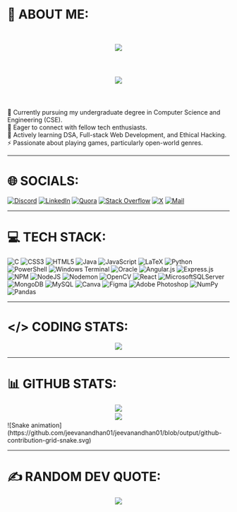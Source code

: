 # 💫 ABOUT ME:
<h1 align="center">
    <img src = "https://readme-typing-svg.herokuapp.com?font=Kanit&weight=500&size=35&duration=3000&pause=1000&color=FFFFFF&background=00000000&center=true&vCenter=true&random=false&width=500&height=70&lines=Hello+!+%F0%9F%91%8B;I'm+Jeevanandhan+%F0%9F%98%8A;Tech+Enthusiast+%F0%9F%91%A8%E2%80%8D%F0%9F%92%BB;Web+developer+%F0%9F%8C%90"
</h1>
<br>
<h1 align="center">
    <img src="https://user-images.githubusercontent.com/74038190/225813708-98b745f2-7d22-48cf-9150-083f1b00d6c9.gif" width="500">
</h1>
<br>
<p align="left">
🔭 Currently pursuing my undergraduate degree in Computer Science and Engineering (CSE).<br>
👯 Eager to connect with fellow tech enthusiasts.<br>
🌱 Actively learning DSA, Full-stack Web Development, and Ethical Hacking.<br>
⚡ Passionate about playing games, particularly open-world genres.<br>
</p>
<hr>

    
# 🌐 SOCIALS:
    
[![Discord](https://img.shields.io/badge/Discord-%237289DA.svg?logo=discord&logoColor=white)](https://discord.gg/jeevanandhan.) [![LinkedIn](https://img.shields.io/badge/LinkedIn-%230077B5.svg?logo=linkedin&logoColor=white)](https://linkedin.com/in/jeevanandhan01) [![Quora](https://img.shields.io/badge/Quora-%23B92B27.svg?logo=Quora&logoColor=white)]([https://quora.com/profile/jeevanandhan01](https://www.quora.com/profile/Jeeva-Nandhan-25)) [![Stack Overflow](https://img.shields.io/badge/-Stackoverflow-FE7A16?logo=stack-overflow&logoColor=white)]([https://stackoverflow.com/users/Jeevanandhan](https://stackoverflow.com/users/22309498/jeevanandhan)) [![X](https://img.shields.io/badge/X-black.svg?logo=X&logoColor=white)](https://x.com/Jeevanandhan_01) [![Mail](https://img.shields.io/badge/Gmail-333333.svg?logo=gmail&logoColor=red)](mailto:jeevanandhanofficial@gmail.com)
    
<hr>


# 💻 TECH STACK:
![C](https://img.shields.io/badge/c-%2300599C.svg?style=for-the-badge&logo=c&logoColor=white) ![CSS3](https://img.shields.io/badge/css3-%231572B6.svg?style=for-the-badge&logo=css3&logoColor=white) ![HTML5](https://img.shields.io/badge/html5-%23E34F26.svg?style=for-the-badge&logo=html5&logoColor=white) ![Java](https://img.shields.io/badge/java-%23ED8B00.svg?style=for-the-badge&logo=openjdk&logoColor=white) ![JavaScript](https://img.shields.io/badge/javascript-%23323330.svg?style=for-the-badge&logo=javascript&logoColor=%23F7DF1E) ![LaTeX](https://img.shields.io/badge/latex-%23008080.svg?style=for-the-badge&logo=latex&logoColor=white) ![Python](https://img.shields.io/badge/python-3670A0?style=for-the-badge&logo=python&logoColor=ffdd54) ![PowerShell](https://img.shields.io/badge/PowerShell-%235391FE.svg?style=for-the-badge&logo=powershell&logoColor=white) ![Windows Terminal](https://img.shields.io/badge/Windows%20Terminal-%234D4D4D.svg?style=for-the-badge&logo=windows-terminal&logoColor=white) ![Oracle](https://img.shields.io/badge/Oracle-F80000?style=for-the-badge&logo=oracle&logoColor=white) ![Angular.js](https://img.shields.io/badge/angular.js-%23E23237.svg?style=for-the-badge&logo=angularjs&logoColor=white) ![Express.js](https://img.shields.io/badge/express.js-%23404d59.svg?style=for-the-badge&logo=express&logoColor=%2361DAFB) ![NPM](https://img.shields.io/badge/NPM-%23CB3837.svg?style=for-the-badge&logo=npm&logoColor=white) ![NodeJS](https://img.shields.io/badge/node.js-6DA55F?style=for-the-badge&logo=node.js&logoColor=white) ![Nodemon](https://img.shields.io/badge/NODEMON-%23323330.svg?style=for-the-badge&logo=nodemon&logoColor=%BBDEAD) ![OpenCV](https://img.shields.io/badge/opencv-%23white.svg?style=for-the-badge&logo=opencv&logoColor=white) ![React](https://img.shields.io/badge/react-%2320232a.svg?style=for-the-badge&logo=react&logoColor=%2361DAFB) ![MicrosoftSQLServer](https://img.shields.io/badge/Microsoft%20SQL%20Server-CC2927?style=for-the-badge&logo=microsoft%20sql%20server&logoColor=white) ![MongoDB](https://img.shields.io/badge/MongoDB-%234ea94b.svg?style=for-the-badge&logo=mongodb&logoColor=white) ![MySQL](https://img.shields.io/badge/mysql-%2300000f.svg?style=for-the-badge&logo=mysql&logoColor=white) ![Canva](https://img.shields.io/badge/Canva-%2300C4CC.svg?style=for-the-badge&logo=Canva&logoColor=white) ![Figma](https://img.shields.io/badge/figma-%23F24E1E.svg?style=for-the-badge&logo=figma&logoColor=white) ![Adobe Photoshop](https://img.shields.io/badge/adobe%20photoshop-%2331A8FF.svg?style=for-the-badge&logo=adobe%20photoshop&logoColor=white) ![NumPy](https://img.shields.io/badge/numpy-%23013243.svg?style=for-the-badge&logo=numpy&logoColor=white) ![Pandas](https://img.shields.io/badge/pandas-%23150458.svg?style=for-the-badge&logo=pandas&logoColor=white)
<hr>

# </> CODING STATS:
<div align=center>
<img src="https://leetcard.jacoblin.cool/jeevanandhan01?theme=dark&font=Kanit&ext=heatmap">
</div>
<hr>

# 📊 GITHUB STATS:
<div align="center">
<img src="https://github-readme-streak-stats.herokuapp.com/?user=jeevanandhan01&theme=dark&hide_border=false"><br/>
<img src="https://github-readme-stats.vercel.app/api/top-langs/?username=jeevanandhan01&theme=dark&hide_border=false&include_all_commits=false&count_private=false&layout=compact"><br>
</div>
  ![Snake animation](https://github.com/jeevanandhan01/jeevanandhan01/blob/output/github-contribution-grid-snake.svg)
<hr>

# ✍️ RANDOM DEV QUOTE:
<div align="center">
<img  src="https://quotes-github-readme.vercel.app/api?type=horizontal&theme=dark">
</div>

